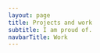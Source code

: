 ```yaml
---
layout: page
title: Projects and work
subtitle: I am proud of.
navbarTitle: Work
---
```


<section class="projects grid-width">
  <!-- <h2 class="h3">Featuret projects</h2> -->
  <ProjectCard
    url="/work/agrivi"
    title="Agrivi"
    description="Farm managment software"
    bgImage="stjepangrgic-agrivi-card-bgImage.jpg"
    projectImage="stjepangrgic-agrivi-card-projectImage.png"
    underlinColor="#5FC21E"/>
  <ProjectCard
    url="/work/vibby"
    title="Vibby"
    description="Interactive video platform"
    bgImage="stjepangrgic-vibby-card-bgImage.png"
    projectImage="stjepangrgic-vibby-card-projectImage.png"
    underlinColor="#3CACF5"/>
  <ProjectCard
    url="/work/share-istria"
    title="Share Istria"
    description="Creative Tourism Campaign"
    bgImage="stjepangrgic-share-istria-card-bgImage.png"
    projectImage="stjepangrgic-share-istria-card-projectImage.png"
    underlinColor="#009FE2"/>
  <ProjectCard
    url="/work/vip-xmass-chat"
    title="Vip Xmas Chat"
    description="Promotional Chat App"
    bgImage="stjepangrgic-vip-chat-card-bgImage.jpg"
    projectImage="stjepangrgic-vip-chat-card-projectImage.png"
    textColor="#000"/>

<!--     background-image: linear-gradient(180deg, #F5F5F5 0%, #F2F2F2 100%);
    box-shadow: inset 0 -2px 0 0 #F2F2F2;
    border-radius: 3px; -->

<!--   <ProjectCard
    url="/work/vibby"
    title="Vibby"
    description="Interactive video platform startup"
    bgImage="stjepangrgic-vibby-card.png"
    projectImage="test.png"
    underlinColor="#2C45BC"/> -->
<!--   <ProjectCard
    url="/work/agrivi"
    title="Agrivi"
    description="Farm managment software"
    period="2016"
    image="stjepangrgic-agrivi-card.jpg"
    linkText="Read the case study"
    :tags="['Branding', 'Icons', 'Web Application', 'Corporate Site']"
    underlinColor="#3A9300"/>
  <ProjectCard
    url="/work/share-istria"
    title="Share Istria"
    description="Creative Tourism Campaign"
    period="2016"
    image="stjepangrgic-shareistria-card.jpg"
    linkText="Read the case study"
    :tags="['Branding', 'Icons', 'Web Application', 'Corporate Site']"
    underlinColor="#0082AF"/>
  <ProjectCard
    url="/work/vip-xmass-chat"
    title="Vip Xmas Chat"
    description="Promotional Chat App"
    period="2016"
    image="stjepangrgic-card-vip-chat.jpg"
    linkText="Read the case study"
    :tags="['Branding', 'Icons', 'Web Application', 'Corporate Site']"
    textColor="#000"/> -->
</section>


<script>
import ProjectCard from '@/components/ProjectCard.vue'
import PageHeader from '@/components/PageHeader.vue'

export default {
  components: {
    ProjectCard,
    PageHeader
  },
}
</script>

<style lang="stylus">
.work
  .projects
    /*margin-top: 3rem;*/
</style>
